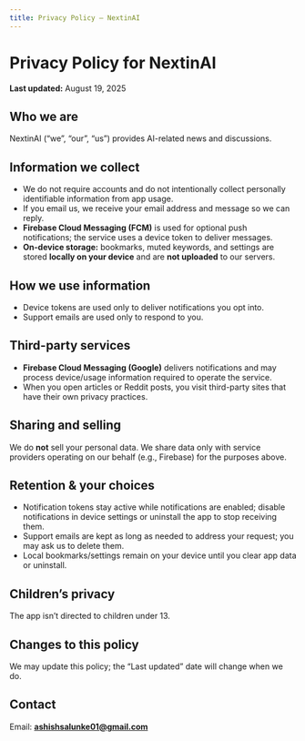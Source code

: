 ```yaml
---
title: Privacy Policy — NextinAI
---
```


# Privacy Policy for NextinAI
**Last updated:** August 19, 2025

## Who we are
NextinAI (“we”, “our”, “us”) provides AI-related news and discussions.

## Information we collect
- We do not require accounts and do not intentionally collect personally identifiable information from app usage.  
- If you email us, we receive your email address and message so we can reply.  
- **Firebase Cloud Messaging (FCM)** is used for optional push notifications; the service uses a device token to deliver messages.  
- **On-device storage:** bookmarks, muted keywords, and settings are stored **locally on your device** and are **not uploaded** to our servers.

## How we use information
- Device tokens are used only to deliver notifications you opt into.  
- Support emails are used only to respond to you.

## Third-party services
- **Firebase Cloud Messaging (Google)** delivers notifications and may process device/usage information required to operate the service.  
- When you open articles or Reddit posts, you visit third-party sites that have their own privacy practices.

## Sharing and selling
We do **not** sell your personal data. We share data only with service providers operating on our behalf (e.g., Firebase) for the purposes above.

## Retention & your choices
- Notification tokens stay active while notifications are enabled; disable notifications in device settings or uninstall the app to stop receiving them.  
- Support emails are kept as long as needed to address your request; you may ask us to delete them.  
- Local bookmarks/settings remain on your device until you clear app data or uninstall.

## Children’s privacy
The app isn’t directed to children under 13.

## Changes to this policy
We may update this policy; the “Last updated” date will change when we do.

## Contact
Email: **ashishsalunke01@gmail.com**
